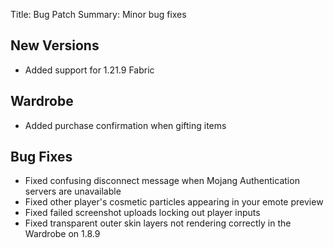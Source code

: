 Title: Bug Patch
Summary: Minor bug fixes

## New Versions
- Added support for 1.21.9 Fabric

## Wardrobe
- Added purchase confirmation when gifting items

## Bug Fixes
- Fixed confusing disconnect message when Mojang Authentication servers are unavailable
- Fixed other player's cosmetic particles appearing in your emote preview
- Fixed failed screenshot uploads locking out player inputs
- Fixed transparent outer skin layers not rendering correctly in the Wardrobe on 1.8.9
